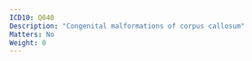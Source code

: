 ```yaml
---
ICD10: Q040
Description: "Congenital malformations of corpus callosum"
Matters: No
Weight: 0
---
```


